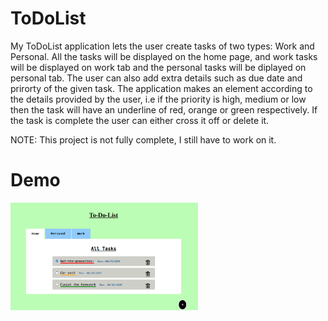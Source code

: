 # ToDoList

 My ToDoList application lets the user create tasks of two types: Work and Personal.
 All the tasks will be displayed on the home page, and work tasks will be displayed 
 on work tab and the personal tasks will be diplayed on personal tab.
 The user can also add extra details such as due date and prirorty of the given task.
 The application makes an element according to the details provided by the user, i.e
 if the priority is high, medium or low then the task will have an underline of 
 red, orange or green respectively. If the task is complete the user can either 
 cross it off or delete it.

 NOTE: This project is not fully complete, I still have to work on it.
 
 # Demo
 
  <img align="center" src = "dist/images/output.png" width = "300" >

